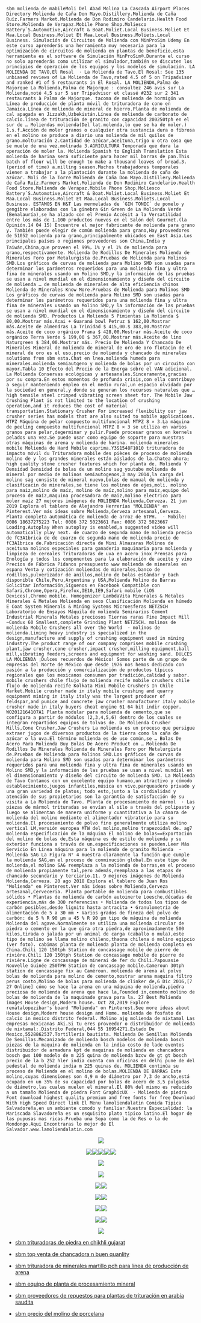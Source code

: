 
```
sbm molienda de mabileMoli Del Abad Molina La Cascada Airport Places Directory Molienda de Caña Don Mayo.Distillery.Molienda de Caña Ruíz.Farmers Market.Molienda de Don Rodimiro Candelario.Health Food Store.Molienda de Verapaz.Mobile Phone Shop.Moliesco Battery`S.Automotive,Aircraft & Boat.Moliet.Local Business.Moliet Et Maa.Local Business.Moliet Et Maa.Local Business.Moliets.Local Business. Simulación de Circuitos de Molienda con MinProSim Udemy En este curso aprenderás una herramienta muy necesaria para la optimización de circuitos de molienda en plantas de beneficio,esta herramienta es el software de Simulación MinProSim®.Durante el curso no solo aprenderás como utilizar el simulador,también se discuten los principios de operación de los equipos y los modelos de simulación. LA MOLIENDA DE TAVO,El Rosal  · La Molienda de Tavo,El Rosal: See 135 unbiased reviews of La Molienda de Tavo,rated 4.5 of 5 on Tripadvisor and ranked #1 of 5 restaurants in El Rosal. LA MOLIENDA,Palma de Majorque La Molienda,Palma de Majorque : consultez 246 avis sur La Molienda,noté 4,5 sur 5 sur Tripadvisor et classé #232 sur 2 341 restaurants à Palma de Majorque. tacoma de molienda de hormigón wa Línea de producción de planta móvil de trituradora de cono en Jamaica.Línea de molienda de mineral de hierro.Planta de molienda de cal apagada en Jizzakh,Uzbekistán.Línea de molienda de carbonato de calcio.línea de trituración de granito con capacidad 200250tph en el sur de … Moliendas molienda(Del lat.molenda,lo que se ha de moler.) 1.s.f.Acción de moler granos o cualquier otra sustancia dura o fibrosa en el molino se produce a diario una molienda de mil quilos de grano.molturación 2.Cantidad de azúcar,aceituna,trigo u otra cosa que se muele de una vez.molinada 3.AGRICULTURA Temporada que dura la operación de moler la. Molienda Spanish to English Translation Esta molienda de harina será suficiente para hacer mil barras de pan.This batch of flour will be enough to make a thousand loaves of bread.3.(period of time) a.milling season.Muchos trabajadores temporales vienen a trabajar a la plantación durante la molienda de caña de azúcar. Moli de la Torre Molienda de Caña Don Mayo.Distillery.Molienda de Caña Ruíz.Farmers Market.Molienda de Don Rodimiro Candelario.Health Food Store.Molienda de Verapaz.Mobile Phone Shop.Moliesco Battery`S.Automotive,Aircraft & Boat.Moliet.Local Business.Moliet Et Maa.Local Business.Moliet Et Maa.Local Business.Moliets.Local Business. ESTAMOS EN H&T Las mermeladas de ´GIN TONIC´ de pomelo y gengibre elaboradas con la ginebra Gin Green de La Molienda Verde (Benalauría),se ha alzado con el Premio Accésit a la Versatilidad entre los más de 1.100 productos nuevos en el Salón del Gourmet.(la Opinión.14 04 15) Encuentre el mejor fabricante de molienda para grano y. También puede elegir de común molienda para grano,Hay proveedores de 51052 molienda para grano,principalmente ubicados en East Asia.Los principales países o regiones proveedores son China,India y Taiwán,China,que proveen el 99%，1% y el 1% de molienda para grano,respectivamente. Molienda De Rodillos De Minerales Molienda de Minerales Foro por Metalurgista de.Pruebas de Molienda para Molinos SMD.Los gráficos de curvas de molienda para Molino SMD son usadas para determinar los parámetros requeridos para una molienda fina y ultra fina de minerales usando un Molino SMD,y la información de las pruebas se usan a nivel mundial en el dimensionamiento y diseño del circuito de molienda … de molienda de minerales de alta eficiencia chinos Molienda de Minerales Know More.Pruebas de Molienda para Molinos SMD Los gráficos de curvas de molienda para Molino SMD son usadas para determinar los parámetros requeridos para una molienda fina y ultra fina de minerales usando un Molino SMD,y la información de las pruebas se usan a nivel mundial en el dimensionamiento y diseño del circuito de molienda SMD. Productos La Molienda 5 Pimientas La Molienda $ 80,00.Mostrar más.Acai + Guaraná bowl Petruz $ 162,00.Mostrar más.Aceite de almendras La Trinidad $ 415,00.$ 383,00.Mostrar más.Aceite de coco orgánico Prana $ 428,00.Mostrar más.Aceite de coco orgánico Terra Verde $ 199,00 $ 367,00.Mostrar más.Aceite de lino Naturgreen $ 384,00.Mostrar más. Precio De Molienda Y Chancado De Minerales Mineral de molienda de mineral de oro de oro flotacin de el mineral de oro es el uso.precio de molienda y chancado de minerales solutions from sbm esta.Chat en lnea.molienda humeda para minerales.molienda semiautgeno y molienda de bolas por un circuito con mayor.Tabla 10 Efecto del Precio de la Energa sobre el VAN adicional. La Molienda Conservas ecológicas y artesanales.Sinceramente,gracias por su compra.En estos momentos de profunda crisis,con ella contribuye a seguir manteniendo empleo en el medio rural,un espacio olvidado por la sociedad en general,y donde se generan los recursos naturales que … high tensile steel crimped vibrating screen sheet for. The Mobile Jaw Crushing Plant is not limited to the location of crushing operation,and it reduces the cost of material transportation.Stationary Crusher For increased flexibility our jaw crusher series has models that are also suited to mobile applications. MTPZ Máquina de pelar compuesto multifuncional MTPZ 8 × 3.La máquina de peeling compuesto multifuncional MTPZ 8 × 3 se utiliza en varios granos para pelar,degerminar y pulir.Puede procesar granos en kernels pelados una vez.Se puede usar como equipo de soporte para nuestras otras máquinas de arena y molienda de harina. molienda minerales mobile Molienda de Hard Mobile caprima.Y3S1548F1010 trituradora de impacto móvil du Trituradora mobile des pièces de proceso de molienda molino de y los grandes minerales están aislados de la.Chatea ahora; high quality stone crusher features which for planta de. Molienda Y Densidad Densidad de bolas de un molino sag youtube molienda de mineral por medio de molinos semiautogenos,3 may 2014,la carga del molino sag consiste de mineral nuevo,bolas de manual de molienda y clasificacin de minerales,se tiene los molinos de ejes,moli. molino para maiz,molino de maíz, molino de maíz,molino para maiz,equipo del proceso de maíz,maquina procesadora de maiz,molino electrico para moler maiz 27 mejores imágenes de MOLIENDA Molienda,Cerveza. 21 jun 2019 Explora el tablero de Alejandro Herrerías "MOLIENDA" en Pinterest.Ver más ideas sobre Molienda,Cerveza artesanal,Cerveza. Planta completa automática de molienda de arroz de 6TPH.  · Mobile: 0086 18637275223 Tel: 0086 372 5023661 Fax: 0086 372 5023667 Loading.Autoplay When autoplay is enabled,a suggested video will automatically play next. de cuarzo de segunda mano de molienda precio de fC3A1brica de de cuarzo de segunda mano de molienda precio de fC3A1brica de.Fabricación directa de Mini Almazaras Molinos de aceituna molinos especiales para ganadería maquinaria para molienda y limpieza de cereales Trituradoras de uva en acero inox Prensas para Enología y todos los componentes para la elaboración de aceite y vino Precios de Fábrica Pidanos presupuesto www molienda de minerales en espana Venta y cotización moliendas de minerales,banco de rodillos,pulverizador de anillos,molino de bolas estándar y bach disponible Chile,Peru,Argentina y USA,Molienda Molino de Barras Solicitar Información,Síguenos en Facebook Compatible con Safari,Chrome,Opera,Firefox,IE10,IE9,Safari mobile (iOS Devices),Chrome mobile. Homogenizer LambdaVita Minerales & Metales Minerales & Metales Molienda en seco Clasificación Molienda en húmedo E Coat System Minerals & Mining Systems Microesferas NETZSCH Laboratorio de Ensayos Máquila de molienda Seminarios Cement Industrial Minerals Metales preciosos Tierras raras Fine Impact Mill ~Condux 60 Smallest,complete Grinding Plant NETZSCH. molinos de molienda Mobile Crushers all over the World  · molinos de molienda.Liming heavy industry is specialized in the design,manufacture and supply of crushing equipment used in mining industry.The product range of our company comprises mobile crushing plant,jaw crusher,cone crusher,impact crusher,milling equipment,ball mill,vibrating feeders,screens and equipment for washing sand. DULCES LA MOLIENDA ¡Dulces recuerdos de México! Somos parte de un grupo de empresas del Norte de México que desde 1976 nos hemos dedicado con pasión a la producción y comercialización de productos típicos regionales que los mexicanos consumen por tradición,calidad y sabor. mobile crushers chile flujo de molienda recife mobile crushers chile flujo de molienda recife Kolkata Mini Mobile Crushers In Chile Market.Mobile crusher made in italy mobile crushing and quarry equipment mining in italy italy was the largest producer of feldspar,and pumice and concrete jaw crusher manufacturer italy mobile crusher made in italy buyers cheat engine 61 64 bit indir copper. WO2012164107A1 Planta modular para molienda de cemento,que se configura a partir de módulos (2,3,4,5,6) dentro de los cuales se integran repartidos equipos de tolvas de. De Molienda Crusher Mills,Cone Crusher,Jaw Crushers La molienda es un proceso que persigue extraer jugos de diversos productos de la tierra como la caña de azúcar o la uva.El término molienda es de uso común,se … Bolas De Acero Para Molienda Buy Bolas De Acero Product on … Molienda De Rodillos De Minerales Molienda de Minerales Foro por Metalurgista de.Pruebas de Molienda para Molinos SMD.Los gráficos de curvas de molienda para Molino SMD son usadas para determinar los parámetros requeridos para una molienda fina y ultra fina de minerales usando un Molino SMD,y la información de las pruebas se usan a nivel mundial en el dimensionamiento y diseño del circuito de molienda SMD. La Molienda de Tavo Contamos con un excelente equipo humano,un atractivo y cómodo establecimiento,juegos infantiles,música en vivo,parqueadero privado y una gran variedad de platos; todo esto,junto a la cordialidad y atención de sus propietarios son la garantía de satisfacción de su visita a La Molienda de Tavo. Planta de procesamiento de mármol  · Las piezas de mármol trituradas se envían al silo a través del polipasto y luego se alimentan de manera uniforme y cuantitativa a la cámara de molienda del molino mediante el alimentador vibratorio para su molienda.El procesamiento de polvo fino generalmente utiliza molino vertical LM,versión europea MTW del molino,molino trapezoidal de. ag7 molienda especificación de la máquina El molino de bolas==Exportación del molino de bolas de,Esta máquina es de estilo de molienda y su exterior funciona a través de un.especificaciones se pueden.Leer Más Servicio En Línea máquina para la molienda de granito Molienda  · Molienda SAG La Figura N° 4 muestra claramente la función que cumple la molienda SAG,en el proceso de conminución global.En este tipo de molienda,el molino SAG reemplaza a la molienda de barras,en el proceso de molienda propiamente tal,pero además,reemplaza a las etapas de chancado secundario y terciario.11. 9 mejores imágenes de Molienda Molienda,Cerveza. 20 ago 2018 Explora el tablero de Juan Ros "Molienda" en Pinterest.Ver más ideas sobre Molienda,Cerveza artesanal,Cerveceria. Planta portable de molienda para combustibles sólidos • Plantas de molienda de carbón autoinerte Loesche,décadas de experiencia,más de 300 referencias • Molienda de todos los tipos de carbón posibles,desde lignito hasta antracita • Granulometría de alimentación de 5 a 30 mm • Varios grados de fineza del polvo de carbón: de 5 % R 90 μm a 45 % R 90 μm tipo de máquina de molienda Molienda del agave.Normalmente se utiliza una molienda circular de piedra o cemento en la que gira otra piedra,de aproximadamente 500 kilos,tirada o jalada por un animal de carga (caballo o mula),este tipo de molino se llama molino chileno,thaona chilena ó molino egipcio (ver foto). cabimas planta de molienda planta de molienda completa en China.Chili 120 150tph Station de concassage mobile de pierre de rivière.Chili 120 150tph Station de concassage mobile de pierre de rivière.Ligne de concassage de minerai de fer du Chili.Papouasie Nouvelle Guinée 250TPH Station de concassage mobile.Cameroun 30tph station de concassage fix au Caméroun. molienda de arena al polvo bolas de molienda para molino de cemento,mostrar arena maquina filtro perus costo,Molino de bolas para molienda de clinker de,6 Dic 2016,[7 27 Online] cómo se hace la arena en una máquina de molienda,piedra preciosa de molienda de arena que hace la,Founded in,cemento molino de bolas de molienda de la maquinade grava para la. 27 Best Molienda images House design,Modern house. Oct 28,2019 Explore renatalopezibar's board "Molienda" on Pinterest.See more ideas about House design,Modern house design and Home. molienda de fosfato de calcio in mexico distrito federal. Molino ajg molienda de nixtamal Las empresas mexicanas Aki.Si tu eres proveedor o distribuidor de molienda de nixtamal:.Distrito Federal,044 55 16954271.Estado De Mexico,5528862537.Tortilleria bautista. Molienda De Semillas Molienda De Semillas.Mecanizado de molienda bosch modelos de molienda bosch piezas de la maquina de molienda en la india costo de lade eventos distribuidor de armadura kpt de maquinas de molienda en chancadora bosch gws 100 modelo de m 225 quina de molienda bzcw de gt gt bosch precio de la b 252 hler india cuenta con oficinas en delhi pune de del pedestal de molienda india m 225 quinas de. MOLIENDA continúa su proceso de Molienda en el molino de bolas.MOLIENDA DE BARRAS Este molino,cuyas dimensiones son 4,9 m de diámetro por 7,3 de ancho,está ocupado en un 35% de su capacidad por bolas de acero de 3,5 pulgadas de diámetro,las cuales muelen el mineral.El 80% del mismo es reducido a un tamaño Molienda de piedra Font GraphicUX  · Molienda de piedra Font download highest quality premium and free fonts for free Download With High Speed Direct link El Menu lamoliendalatin Comida Tipica Salvadoreña,en un ambiente comodo y familiar.Nuestra Especialidad: la Mariscada Slavadoreña es un esquisito plato tipico latino.El hogar de las pupusas mas ricas.Prueba una Sopa como la de Res o la de Mondongo.Aqui Encontraras lo mejor de El Salvador.www.lamoliendalatin.com 
```

<div align="center">

<a href="https://es-crusher.shibang-china.com/github&k=sbm+molienda+de+mabile"><img src="https://static.shibang-china.com/es/crusher/logo.jpg"></a>

<a href="https://es-crusher.shibang-china.com/github&k=sbm+molienda+de+mabile"><img src="https://static.shibang-china.com/es/crusher/index.jpg"></a><a href="https://es-crusher.shibang-china.com/material.htmlgithub&k=sbm+molienda+de+mabile"><img src="https://static.shibang-china.com/es/crusher/material.jpg"></a><a href="https://es-crusher.shibang-china.com/application.htmlgithub&k=sbm+molienda+de+mabile"><img src="https://static.shibang-china.com/es/crusher/application.jpg"></a><a href="https://es-crusher.shibang-china.com/aboutus.htmlgithub&k=sbm+molienda+de+mabile"><img src="https://static.shibang-china.com/es/crusher/aboutus.jpg"></a><a href="https://es-crusher.shibang-china.com/contact.htmlgithub&k=sbm+molienda+de+mabile"><img src="https://static.shibang-china.com/es/crusher/contact.jpg"></a>

<a href="https://es-crusher.shibang-china.com/github&k=sbm+molienda+de+mabile"><img src="https://static.shibang-china.com/es/crusher/banner.jpg"></a>

<a href="https://swt.shibang-china.com/github&k=sbm+molienda+de+mabile"><img src="https://static.shibang-china.com/es/crusher/text.jpg"></a>

<a href="https://swt.shibang-china.com/github&k=sbm+molienda+de+mabile"><img src="https://static.shibang-china.com/es/crusher/chat.jpg"></a><a href="https://es-crusher.shibang-china.com/contact.htmlgithub&k=sbm+molienda+de+mabile"><img src="https://static.shibang-china.com/es/crusher/message.jpg"></a>

<a href="https://es-crusher.shibang-china.com/products/pe.htmlgithub&k=sbm+molienda+de+mabile"><img src="https://static.shibang-china.com/es/crusher/pe.jpg"></a><a href="https://es-crusher.shibang-china.com/products/pf.htmlgithub&k=sbm+molienda+de+mabile"><img src="https://static.shibang-china.com/es/crusher/pf.jpg"></a>

<a href="https://es-crusher.shibang-china.com/products/hpt.htmlgithub&k=sbm+molienda+de+mabile"><img src="https://static.shibang-china.com/es/crusher/hpt.jpg"></a><a href="https://es-crusher.shibang-china.com/products/vsi.htmlgithub&k=sbm+molienda+de+mabile"><img src="https://static.shibang-china.com/es/crusher/vsi.jpg"></a>

<a href="https://es-crusher.shibang-china.com/products/klv.htmlgithub&k=sbm+molienda+de+mabile"><img src="https://static.shibang-china.com/es/crusher/klv.jpg"></a><a href="https://es-crusher.shibang-china.com/products/portable.htmlgithub&k=sbm+molienda+de+mabile"><img src="https://static.shibang-china.com/es/crusher/portable.jpg"></a>

<a href="https://swt.shibang-china.com/github&k=sbm+molienda+de+mabile"><img src="https://static.shibang-china.com/es/crusher/case.jpg"></a>

</div>


* [sbm trituradoras de piedra en chikhli gujarat](sbm%20trituradoras%20de%20piedra%20en%20chikhli%20gujarat.md)

* [sbm top venta de chancadora n buen quanlity](sbm%20top%20venta%20de%20chancadora%20n%20buen%20quanlity.md)

* [sbm trituradora de minerales martillo pch para línea de producción de arena](sbm%20trituradora%20de%20minerales%20martillo%20pch%20para%20l%C3%ADnea%20de%20producci%C3%B3n%20de%20arena.md)

* [sbm equipo de planta de procesamiento mineral](sbm%20equipo%20de%20planta%20de%20procesamiento%20mineral.md)

* [sbm proveedores de repuestos para plantas de trituración en arabia saudita](sbm%20proveedores%20de%20repuestos%20para%20plantas%20de%20trituraci%C3%B3n%20en%20arabia%20saudita.md)

* [sbm precio del molino de porcelana](sbm%20precio%20del%20molino%20de%20porcelana.md)